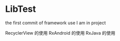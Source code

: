 # LibTest
the first commit of framework use I am in project


RecyclerView 的使用
RxAndroid 的使用
RxJava 的使用